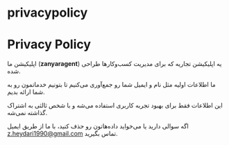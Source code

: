 # privacypolicy
<!DOCTYPE html>
<html lang="en">
<head>
<meta charset="UTF-8">
<meta name="viewport" content="width=device-width, initial-scale=1.0">
<title>Privacy Policy - Zanyaragent</title>
</head>
<body>
<h1>Privacy Policy</h1>
<p>اپلیکیشن ما (<strong>zanyaragent</strong>) یه اپلیکیشن تجاریه که برای مدیریت کسب‌وکارها طراحی شده.</p>
<p>ما اطلاعات اولیه مثل نام و ایمیل شما رو جمع‌آوری می‌کنیم تا بتونیم خدماتمون رو به شما ارائه بدیم.</p>
<p>این اطلاعات فقط برای بهبود تجربه کاربری استفاده می‌شه و با شخص ثالثی به اشتراک گذاشته نمی‌شه.</p>
<p>اگه سوالی دارید یا می‌خواید داده‌هاتون رو حذف کنید، با ما از طریق ایمیل <a href="mailto:z.haydari1990@gmail.com">z.heydari1990@gmail.com</a> تماس بگیرید.</p></body></html>
